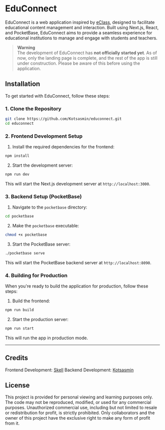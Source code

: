 # EduConnect

EduConnect is a web application inspired by [eClass](https://www.openeclass.org/), designed to facilitate educational content management and interaction. Built using Next.js, React, and PocketBase, EduConnect aims to provide a seamless experience for educational institutions to manage and engage with students and teachers.

> **Warning**  
> The development of EduConnect has **not officially started yet**. As of now, only the landing page is complete, and the rest of the app is still under construction. Please be aware of this before using the application.

## Installation

To get started with EduConnect, follow these steps:

### 1. Clone the Repository

```bash
git clone https://github.com/Kotsasmin/educonnect.git
cd educonnect
```

### 2. Frontend Development Setup

1. Install the required dependencies for the frontend:

```bash
npm install
```

2. Start the development server:

```bash
npm run dev
```

This will start the Next.js development server at `http://localhost:3000`.

### 3. Backend Setup (PocketBase)

1. Navigate to the `pocketbase` directory:

```bash
cd pocketbase
```

2. Make the `pocketbase` executable:

```bash
chmod +x pocketbase
```

3. Start the PocketBase server:

```bash
./pocketbase serve
```

This will start the PocketBase backend server at `http://localhost:8090`.

### 4. Building for Production

When you're ready to build the application for production, follow these steps:

1. Build the frontend:

```bash
npm run build
```

2. Start the production server:

```bash
npm run start
```

This will run the app in production mode.

---

## Credits

Frontend Development: [Skell](https://github.com/skellgreco)
Backend Development: [Kotsasmin](https://kotsasmin.dev)

## License

This project is provided for personal viewing and learning purposes only. The code may not be reproduced, modified, or used for any commercial purposes. Unauthorized commercial use, including but not limited to resale or redistribution for profit, is strictly prohibited. Only collaborators and the owner of this project have the exclusive right to make any form of profit from it.
